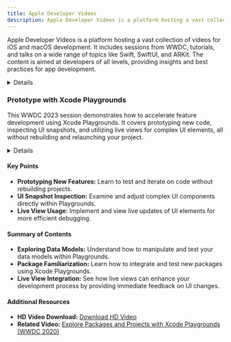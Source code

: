 ```yaml
---
title: Apple Developer Videos
description: Apple Developer Videos is a platform hosting a vast collection of videos for iOS and macOS development. It includes sessions from WWDC, tutorials, and talks on a wide range of topics like Swift, SwiftUI, and ARKit. The content is aimed at developers of all levels, providing insights and best practices for app development.
---
```


Apple Developer Videos is a platform hosting a vast collection of videos for iOS and macOS development. It includes sessions from WWDC, tutorials, and talks on a wide range of topics like Swift, SwiftUI, and ARKit. The content is aimed at developers of all levels, providing insights and best practices for app development.

<details>
**URL:** https://developer.apple.com/videos/

**Authors:** `Apple Inc.`

**Complexity Levels:**
   - **Beginner:** 30%
   - **Intermediate:** 40%
   - **Advanced:** 30%

**Frequency of Posting:** Annually (WWDC) and occasionally throughout the year.

**Types of Content:**
   - **Sessions:** 60% (WWDC and other events)
   - **Tutorials:** 30% (Step-by-step guides)
   - **News and Updates:** 10% (Industry trends and updates)

**Additional Features:**
   - **Playlists:** Curated playlists for structured learning.
   - **Documentation Links:** Direct links to relevant documentation.
</details>

<LinkCard title="Visit Apple Developer Videos" href="https://developer.apple.com/videos/" />


### Prototype with Xcode Playgrounds
This WWDC 2023 session demonstrates how to accelerate feature development using Xcode Playgrounds. It covers prototyping new code, inspecting UI snapshots, and utilizing live views for complex UI elements, all without rebuilding and relaunching your project.

<details>

**URL:** [Watch the Video](https://developer.apple.com/videos/play/wwdc2023/10250/)

**Published:** 2023-06-05

**Duration:** Approximately 22 minutes

**Creators:** `Apple Inc.`

**Tags:**  
`Xcode`, `Xcode Playgrounds`, `Prototyping`, `iOS Development`

</details>

#### Key Points
- **Prototyping New Features:** Learn to test and iterate on code without rebuilding projects.
- **UI Snapshot Inspection:** Examine and adjust complex UI components directly within Playgrounds.
- **Live View Usage:** Implement and view live updates of UI elements for more efficient debugging.

#### Summary of Contents
- **Exploring Data Models:** Understand how to manipulate and test your data models within Playgrounds.
- **Package Familiarization:** Learn how to integrate and test new packages using Xcode Playgrounds.
- **Live View Integration:** See how live views can enhance your development process by providing immediate feedback on UI changes.

#### Additional Resources
- **HD Video Download:** [Download HD Video](https://devstreaming-cdn.apple.com/videos/wwdc/2023/10250/3/A3F1820C-593C-4DF2-A36B-F95FA81B1BBC/downloads/wwdc2023-10250_hd.mp4?dl=1)
- **Related Video:** [Explore Packages and Projects with Xcode Playgrounds (WWDC 2020)](https://developer.apple.com/videos/play/wwdc2020/10096)

<LinkCard title="Watch Full Video" href="https://developer.apple.com/videos/play/wwdc2023/10250/" />
